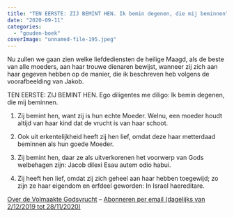 ```yaml
---
title: "TEN EERSTE: ZIJ BEMINT HEN. Ik bemin degenen, die mij beminnen"
date: "2020-09-11"
categories: 
  - "gouden-boek"
coverImage: "unnamed-file-195.jpeg"
---
```


Nu zullen we gaan zien welke liefdediensten de heilige Maagd, als de beste van alle moeders, aan haar trouwe dienaren bewijst, wanneer zij zich aan haar gegeven hebben op de manier, die ik beschreven heb volgens de voorafbeelding van Jakob.

TEN EERSTE: ZIJ BEMINT HEN. Ego diligentes me diligo: Ik bemin degenen, die mij beminnen.

1) Zij bemint hen, want zij is hun echte Moeder. Welnu, een moeder houdt altijd van haar kind dat de vrucht is van haar schoot.

2) Ook uit erkentelijkheid heeft zij hen lief, omdat deze haar metterdaad beminnen als hun goede Moeder.

3) Zij bemint hen, daar ze als uitverkorenen het voorwerp van Gods welbehagen zijn: Jacob dilexi Esau autem odio habui.

4) Zij heeft hen lief, omdat zij zich geheel aan haar hebben toegewijd; zo zijn ze haar eigendom en erfdeel geworden: In Israel haereditare.

[Over de Volmaakte Godsvrucht](/blog/een-jaar-lang-volmaakte-godsvrucht/) – [Abonneren per email (dagelijks van 2/12/2019 tot 28/11/2020)](http://eepurl.com/9RKvX)
